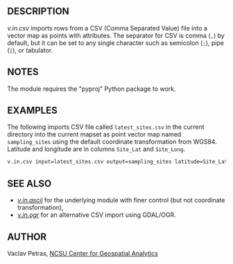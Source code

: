 ## DESCRIPTION

*v.in.csv* imports rows from a CSV (Comma Separated Value) file into a
vector map as points with attributes. The separator for CSV is comma
(`,`) by default, but it can be set to any single character such as
semicolon (`;`), pipe (`|`), or tabulator.

## NOTES

The module requires the "pyproj" Python package to work.

## EXAMPLES

The following imports CSV file called `latest_sites.csv` in the current
directory into the current mapset as point vector map named
`sampling_sites` using the default coordinate transformation from WGS84.
Latitude and longitude are in columns `Site_Lat` and `Site_Long`.

```sh
v.in.csv input=latest_sites.csv output=sampling_sites latitude=Site_Lat longitude=Site_Long
```

## SEE ALSO

- *[v.in.ascii](https://grass.osgeo.org/grass-stable/manuals/v.in.ascii.html)*
    for the underlying module with finer control (but not coordinate
    transformation),
- *[v.in.ogr](https://grass.osgeo.org/grass-stable/manuals/v.in.ogr.html)*
    for an alternative CSV import using GDAL/OGR.

## AUTHOR

Vaclav Petras, [NCSU Center for Geospatial
Analytics](https://cnr.ncsu.edu/geospatial/)
